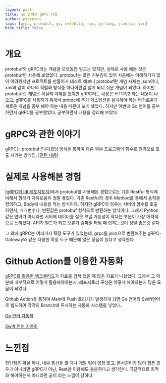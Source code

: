 ```yaml
---
layout: post
title: Go 언어와 gRPC 사용
author: piorosen
tags: [grpc, protobuf, go, net/http, rpc, go-lang, jsonrpc, ipc]
hide_title: false
---
```


# 개요
protobuf와 gRPC라는 개념을 오랫동안 알고는 있지만, 실제로 사용 해본 것은 protobuf만 사용해 보았었다. protobuf는 많은 거부감이 있어 처음에는 이해하기가 많이 어려웠지만 프로젝트를 만들어서 테스트 해보니 protobuf란 개념 자체는 json이나, xml과 같이 하나의 직렬화 방식중 하나이란걸 알게 되니 쉬운 개념이 되었다. 하지만 protobuf란 개념은 확실히 이해를 했지만 gRPC라는 내용은 HTTP/2 라는 내용이 나오고, gRPC를 사용하기 위해서 protoc에 추가 익스텐션을 설치해야 하는 번거로움과 새로운 개념을 공부 해야 하는 내용 때문에 포기 했었다. 하지만 이번에 Go 언어를 공부 하면서 gRPC를 공부했었다. 공부하면서 내용을 정리해 보았다.

# gRPC와 관한 이야기

gRPC는 protobuf 인/디코딩 방식을 통하여 다른 외부 프로그램의 함수를 원격으로 호출 시키는 방식임. [[관련 내용]](https://medium.com/naver-cloud-platform/nbp-%EA%B8%B0%EC%88%A0-%EA%B2%BD%ED%97%98-%EC%8B%9C%EB%8C%80%EC%9D%98-%ED%9D%90%EB%A6%84-grpc-%EA%B9%8A%EA%B2%8C-%ED%8C%8C%EA%B3%A0%EB%93%A4%EA%B8%B0-1-39e97cb3460)


# 실제로 사용해본 경험

[[gRPC의 idl 레포지토리]](https://github.com/aswcloud/idl)에서 protobuf를 사용해본 경험으로는 기존 Restful 형식에 비해서 형태가 자유로움이 정말 좋았다. 기존 Restful의 경우 Method를 통해서 동작을 정의하고, Body에 내용을 적는 방식이다. 하지만 gRPC의 경우는 서버의 함수를 호출 하면서, 매개변수나, 반환값은 protobuf 형식으로 반환하는 방식이다. 그래서 Python 같은 언어가 아니라면 서버에 데이터를 잘못 보낼 가능성이 작다는 부분이 가장 매력적으로 느껴졌다. API가 빌드가 되고 오류가 컴파일 타임 때 잡히는것이 정말 좋은것 같다. 

그 외에 gRPC는 여러가지 확장 도구가 있었는데, grpc를 json으로 변환해주는 gRPC-Gateway와 같은 다양한 확장 도구 때문에 많은 장점이 있다고 생각한다.

# Github Action를 이용한 자동화

[gRPC를 활용한 뱅크샐러드](https://blog.banksalad.com/tech/production-ready-grpc-in-golang/)가 자료를 검색 했을 때 많은 자료가 나왔었다. 그래서 그 덕분에 내부적으로 어떻게 활용해야하는지, 레포지토리 구성은 어떻게 해야하는지 많은 도움이 되었다. 

Github Action을 통하여 Main에 Push 트리거가 발생하게 되면 Go 언어와 Swift언어로 빌드하여 각각의 Branch에 푸시하는 자동화 시스템을 넣었다.

[Go 언어 자동화](https://github.com/aswcloud/idl/blob/main/.github/workflows/Go-Deploy.yml)

[Swift 언어 자동화](https://github.com/aswcloud/idl/blob/main/.github/workflows/Swift-Deploy.yml)

# 느낀점

장단점은 확실 하나, 내부 통신을 할 때나 개발 팀이 엄청 많고, 문서관리가 많이 힘든 경우가 아니라면 gRPC가 아닌, Rest만 이용해도 충분하다고 생각한다. 극단적으로 최적화 해야하는게 아니라면 굳이 라는 느낌이 강하다.